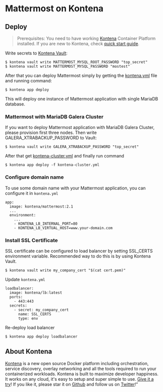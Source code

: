 # Mattermost on Kontena

## Deploy

> Prerequisites: You need to have working [Kontena](http://www.kontena.io) Container Platform installed. If you are new to Kontena, check [quick start guide](http://www.kontena.io/docs/getting-started/quick-start).   

Write secrets to [Kontena Vault](http://www.kontena.io/docs/using-kontena/vault):

```
$ kontena vault write MATTERMOST_MYSQL_ROOT_PASSWORD "top_secret"
$ kontena vault write MATTERMOST_MYSQL_PASSWORD "mostest"
```

After that you can deploy Mattermost simply by getting the [kontena.yml](./kontena.yml) file and running command:

```
$ kontena app deploy
```

This will deploy one instance of Mattermost application with single MariaDB database.

### Mattermost with MariaDB Galera Cluster

If you want to deploy Mattermost application with MariaDB Galera Cluster, please provision first three nodes. Then write GALERA_XTRABACKUP_PASSWORD to Vault:

```
$ kontena vault write GALERA_XTRABACKUP_PASSWORD "top_secret"
```

After that get [kontena-cluster.yml](./kontena-cluster.yml) and finally run command

```
$ kontena app deploy -f kontena-cluster.yml
```

### Configure domain name

To use some domain name with your Mattermost application, you can configure it in `kontena.yml`

```
app:
  image: kontena/mattermost:2.1
  ...
  environment:
    ...
    - KONTENA_LB_INTERNAL_PORT=80
    - KONTENA_LB_VIRTUAL_HOST=www.your-domain.com
```

### Install SSL Certificate

SSL certificate can be configured to load balancer by setting SSL_CERTS environment variable. Recommended way to do this is by using Kontena Vault.

```
$ kontena vault write my_company_cert "$(cat cert.pem)"
```

Update `kontena.yml`

```
loadbalancer:
  image: kontena/lb:latest
  ports:
    - 443:443
  secrets:
    - secret: my_company_cert
      name: SSL_CERTS
      type: env
```

Re-deploy load balancer

```
$ kontena app deploy loadbalancer
```

## About Kontena

[Kontena](http://www.kontena.io) is a new open source Docker platform including orchestration, service discovery, overlay networking and all the tools required to run your containerized workloads. Kontena is built to maximize developer happiness. It works on any cloud, it's easy to setup and super simple to use. [Give it a try](http://www.kontena.io/docs/getting-started/quick-start)! If you like it, please star it on [Github](https://github.com/kontena/kontena) and follow us on [Twitter](https://twitter.com/KontenaInc)!”
